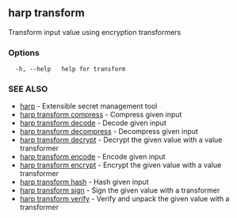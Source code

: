 ## harp transform

Transform input value using encryption transformers

### Options

```
  -h, --help   help for transform
```

### SEE ALSO

* [harp](harp.md)	 - Extensible secret management tool
* [harp transform compress](harp_transform_compress.md)	 - Compress given input
* [harp transform decode](harp_transform_decode.md)	 - Decode given input
* [harp transform decompress](harp_transform_decompress.md)	 - Decompress given input
* [harp transform decrypt](harp_transform_decrypt.md)	 - Decrypt the given value with a value transformer
* [harp transform encode](harp_transform_encode.md)	 - Encode given input
* [harp transform encrypt](harp_transform_encrypt.md)	 - Encrypt the given value with a value transformer
* [harp transform hash](harp_transform_hash.md)	 - Hash given input
* [harp transform sign](harp_transform_sign.md)	 - Sign the given value with a transformer
* [harp transform verify](harp_transform_verify.md)	 - Verify and unpack the given value with a transformer

